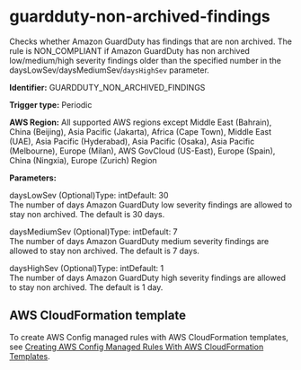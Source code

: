# guardduty\-non\-archived\-findings<a name="guardduty-non-archived-findings"></a>

Checks whether Amazon GuardDuty has findings that are non archived\. The rule is NON\_COMPLIANT if Amazon GuardDuty has non archived low/medium/high severity findings older than the specified number in the daysLowSev/daysMediumSev/`daysHighSev` parameter\. 

**Identifier:** GUARDDUTY\_NON\_ARCHIVED\_FINDINGS

**Trigger type:** Periodic

**AWS Region:** All supported AWS regions except Middle East \(Bahrain\), China \(Beijing\), Asia Pacific \(Jakarta\), Africa \(Cape Town\), Middle East \(UAE\), Asia Pacific \(Hyderabad\), Asia Pacific \(Osaka\), Asia Pacific \(Melbourne\), Europe \(Milan\), AWS GovCloud \(US\-East\), Europe \(Spain\), China \(Ningxia\), Europe \(Zurich\) Region

**Parameters:**

daysLowSev \(Optional\)Type: intDefault: 30  
The number of days Amazon GuardDuty low severity findings are allowed to stay non archived\. The default is 30 days\.

daysMediumSev \(Optional\)Type: intDefault: 7  
The number of days Amazon GuardDuty medium severity findings are allowed to stay non archived\. The default is 7 days\.

daysHighSev \(Optional\)Type: intDefault: 1  
The number of days Amazon GuardDuty high severity findings are allowed to stay non archived\. The default is 1 day\.

## AWS CloudFormation template<a name="w2aac12c33c15b9d355c15"></a>

To create AWS Config managed rules with AWS CloudFormation templates, see [Creating AWS Config Managed Rules With AWS CloudFormation Templates](aws-config-managed-rules-cloudformation-templates.md)\.